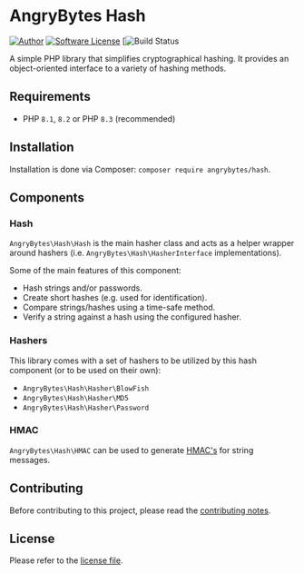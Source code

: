 # AngryBytes Hash

[![Author](http://img.shields.io/badge/author-@angrybytes-blue.svg?style=flat-square)](https://twitter.com/angrybytes)
[![Software License](https://img.shields.io/badge/license-proprietary-brightgreen.svg?style=flat-square)](LICENSE.md)
[![Build Status](https://github.com/AngryBytes/hash/actions/workflows/php-checks.yml/badge.svg?event=push)

A simple PHP library that simplifies cryptographical hashing. It provides an
object-oriented interface to a variety of hashing methods.

## Requirements

* PHP `8.1`, `8.2` or PHP `8.3` (recommended)

## Installation

Installation is done via Composer: `composer require angrybytes/hash`.

## Components

### Hash

`AngryBytes\Hash\Hash` is the main hasher class and acts as a helper wrapper
around hashers (i.e. `AngryBytes\Hash\HasherInterface` implementations).

Some of the main features of this component:

* Hash strings and/or passwords.
* Create short hashes (e.g. used for identification).
* Compare strings/hashes using a time-safe method.
* Verify a string against a hash using the configured hasher.

### Hashers

This library comes with a set of hashers to be utilized by this hash component (or
to be used on their own):

 * `AngryBytes\Hash\Hasher\BlowFish`
 * `AngryBytes\Hash\Hasher\MD5`
 * `AngryBytes\Hash\Hasher\Password`

### HMAC

`AngryBytes\Hash\HMAC` can be used to generate
[HMAC's](http://en.wikipedia.org/wiki/Hash-based_message_authentication_code)
for string messages.

## Contributing

Before contributing to this project, please read the [contributing notes](CONTRIBUTING.md).

## License

Please refer to the [license file](LICENSE.md).
